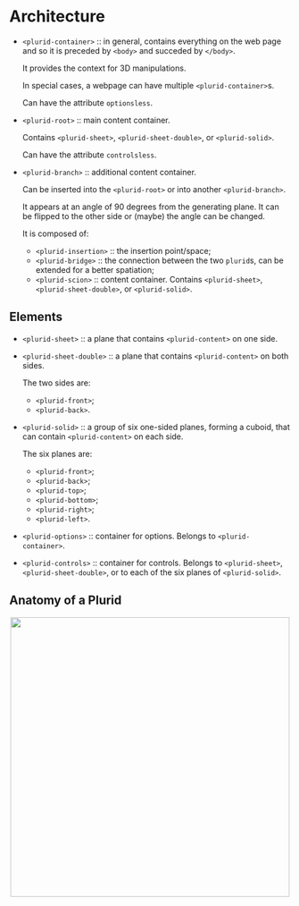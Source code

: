 <link rel="stylesheet" type="text/css" href="style.css">

# Architecture

- `<plurid-container>` :: in general, contains everything on the web page and so it is preceded by `<body>` and succeded by `</body>`.

    It provides the context for 3D manipulations.

    In special cases, a webpage can have multiple `<plurid-container>`s.

    Can have the attribute `optionsless`.


- `<plurid-root>` :: main content container.

    Contains `<plurid-sheet>`, `<plurid-sheet-double>`, or `<plurid-solid>`.

    Can have the attribute `controlsless`.


- `<plurid-branch>` :: additional content container.

    Can be inserted into the `<plurid-root>` or into another `<plurid-branch>`.

     It appears at an angle of 90 degrees from the generating plane. It can be flipped to the other side or (maybe) the angle can be changed.

    It is composed of:
    + `<plurid-insertion>` :: the insertion point/space;
    + `<plurid-bridge>` :: the connection between the two `plurid`s, can be extended for a better spatiation;
    + `<plurid-scion>` :: content container. Contains `<plurid-sheet>`, `<plurid-sheet-double>`, or `<plurid-solid>`.



## Elements

- `<plurid-sheet>` :: a plane that contains `<plurid-content>` on one side.


- `<plurid-sheet-double>` :: a plane that contains `<plurid-content>` on both sides.

    The two sides are:
    + `<plurid-front>`;
    + `<plurid-back>`.


- `<plurid-solid>` :: a group of six one-sided planes, forming a cuboid, that can contain `<plurid-content>` on each side.

    The six planes are:
    + `<plurid-front>`;
    + `<plurid-back>`;
    + `<plurid-top>`;
    + `<plurid-bottom>`;
    + `<plurid-right>`;
    + `<plurid-left>`.


- `<plurid-options>` :: container for options. Belongs to `<plurid-container>`.



- `<plurid-controls>` :: container for controls. Belongs to `<plurid-sheet>`, `<plurid-sheet-double>`, or to each of the six planes of `<plurid-solid>`.


## Anatomy of a Plurid

<p align="center">
    <img src="https://raw.githubusercontent.com/plurid/plurid.js/master/notes/Images/plurid-elements.png" height="500px">
</p>
